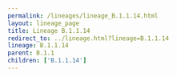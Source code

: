 ```yaml
---
permalink: /lineages/lineage_B.1.1.14.html
layout: lineage_page
title: Lineage B.1.1.14
redirect_to: ../lineage.html?lineage=B.1.1.14
lineage: B.1.1.14
parent: B.1.1
children: ['B.1.1.14']
---
```

